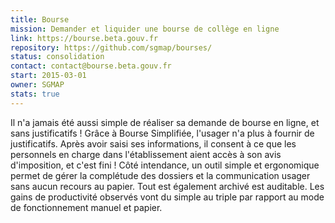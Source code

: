 ```yaml
---
title: Bourse
mission: Demander et liquider une bourse de collège en ligne
link: https://bourse.beta.gouv.fr
repository: https://github.com/sgmap/bourses/
status: consolidation
contact: contact@bourse.beta.gouv.fr
start: 2015-03-01
owner: SGMAP
stats: true
---
```


Il n'a jamais été aussi simple de réaliser sa demande de bourse en ligne, et sans justificatifs ! Grâce à Bourse Simplifiée, l'usager n'a plus à fournir de justificatifs. Après avoir saisi ses informations, il consent à ce que les personnels en charge dans l'établissement aient accès à son avis d'imposition, et c'est fini !
Côté intendance, un outil simple et ergonomique permet de gérer  la complétude des dossiers et la communication usager sans aucun recours au papier. Tout est également archivé est auditable. Les gains de productivité observés vont du simple au triple par rapport au mode de fonctionnement manuel et papier.
